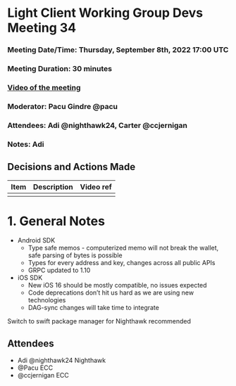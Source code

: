 # Light Client Working Group Devs Meeting 34
### Meeting Date/Time: Thursday, September 8th, 2022 17:00 UTC
### Meeting Duration: 30 minutes
### [Video of the meeting](not-recorded)
### Moderator: Pacu Gindre @pacu
### Attendees: Adi @nighthawk24, Carter @ccjernigan
### Notes: Adi

## Decisions and Actions Made
| Item | Description | Video ref |
| ------------- | ----------- | --------- |
| | ||


# 1. General Notes
* Android SDK
  - Type safe memos - computerized memo will not break the wallet, safe parsing of bytes is possible
  - Types for every address and key, changes across all public APIs
  - GRPC updated to 1.10
* iOS SDK
  - New iOS 16 should be mostly compatible, no issues expected 
  - Code deprecations don’t hit us hard as we are using new technologies
  - DAG-sync changes will take time to integrate

Switch to swift package manager for Nighthawk recommended

## Attendees
* Adi @nighthawk24 Nighthawk
* @Pacu ECC
* @ccjernigan ECC